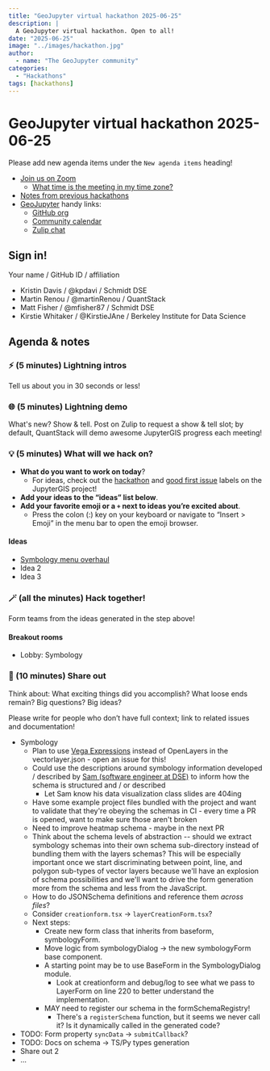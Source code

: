 ```yaml
---
title: "GeoJupyter virtual hackathon 2025-06-25"
description: |
  A GeoJupyter virtual hackathon. Open to all!
date: "2025-06-25"
image: "../images/hackathon.jpg"
author:
  - name: "The GeoJupyter community"
categories:
  - "Hackathons"
tags: [hackathons]
---
```


# GeoJupyter virtual hackathon 2025-06-25

Please add new agenda items under the `New agenda items` heading!

- [Join us on Zoom](https://berkeley.zoom.us/j/92451699568)
  - [What time is the meeting in my time zone?](https://dateful.com/convert/utc?t=3pm)
- [Notes from previous hackathons](https://geojupyter.org/blog/#category=Hackathons)
- [GeoJupyter](https://geojupyter.org) handy links:
  - [GitHub org](https://github.com/geojupyter)
  - [Community calendar](https://geojupyter.org/calendar.html)
  - [Zulip chat](https://jupyter.zulipchat.com/#narrow/channel/471314-geojupyter)


## Sign in!

Your name / GitHub ID / affiliation

* Kristin Davis / @kpdavi  / Schmidt DSE
* Martin Renou / @martinRenou / QuantStack
* Matt Fisher / @mfisher87 / Schmidt DSE
* Kirstie Whitaker / @KirstieJAne / Berkeley Institute for Data Science


## Agenda & notes

### ⚡ (5 minutes) Lightning intros

Tell us about you in 30 seconds or less!


### 🌐 (5 minutes) Lightning demo

What's new? Show & tell.
Post on Zulip to request a show & tell slot;
by default, QuantStack will demo awesome JupyterGIS progress each meeting!


### 💡 (5 minutes) What will we hack on?

* **What do you want to work on today**?
  * For ideas, check out the [hackathon](https://github.com/geojupyter/jupytergis/labels/hackathon)
    and [good first issue](https://github.com/geojupyter/jupytergis/labels/good%20first%20issue)
    labels on the JupyterGIS project!
* **Add your ideas to the “ideas” list below**.
* **Add your favorite emoji or a `+` next to ideas you’re excited about**.
  * Press the colon (:) key on your keyboard or navigate to “Insert > Emoji” in the menu bar to open the emoji browser.


#### Ideas

* [Symbology menu overhaul](https://github.com/geojupyter/jupytergis/pull/754)
* Idea 2
* Idea 3


### 🪄 (all the minutes) Hack together!

Form teams from the ideas generated in the step above!


#### Breakout rooms

* Lobby: Symbology



### 💬 (10 minutes) Share out

Think about:
What exciting things did you accomplish?
What loose ends remain?
Big questions? Big ideas?

Please write for people who don’t have full context; link to related issues and documentation!

* Symbology
    * Plan to use [Vega Expressions](https://vega.github.io/vega/docs/expressions/) instead of OpenLayers in the vectorlayer.json - open an issue for this!
    * Could use the descriptions around symbology information developed / described by [Sam (software engineer at DSE)](https://interactivedatascience.courses/) to inform how the schema is structured and / or described
        * Let Sam know his data visualization class slides are 404ing
    * Have some example project files bundled with the project and want to validate that they're obeying the schemas in CI - every time a PR is opened, want to make sure those aren't broken
    * Need to improve heatmap schema - maybe in the next PR
    * Think about the schema levels of abstraction -- should we extract symbology schemas into their own schema sub-directory instead of bundling them with the layers schemas? This will be especially important once we start discriminating between point, line, and polygon sub-types of vector layers because we'll have an explosion of schema possibilities and we'll want to drive the form generation more from the schema and less from the JavaScript.
    * How to do JSONSchema definitions and reference them _across files_?
    * Consider `creationform.tsx` -> `layerCreationForm.tsx`?
    * Next steps:
        * Create new form class that inherits from baseform, symbologyForm.
        * Move logic from symbologyDialog -> the new symbologyForm base component.
        * A starting point may be to use BaseForm in the SymbologyDialog module.
            * Look at creationform and debug/log to see what we pass to LayerForm on line 220 to better understand the implementation.
        * MAY need to register our schema in the formSchemaRegistry!
            * There's a `registerSchema` function, but it seems we never call it? Is it dynamically called in the generated code?
* TODO: Form property `syncData` -> `submitCallback`?
* TODO: Docs on schema -> TS/Py types generation
* Share out 2
* ...

